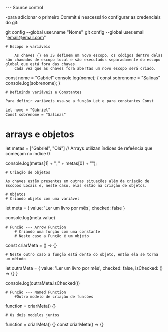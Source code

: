 --- Source control

-para adicionar o primeiro Commit é nescessário configurar as credenciais do git:

git config --global user.name "Nome"
git config --global user.email "email@email.com"

    # Escopo e variáveis 

        As chaves {} en JS definem um novo escopo, os códigos dentro delas são chamados de escopo local e são executados separadamente do escopo global que está fora das chaves. 
        Cada vez que as chaves fora abertas um novo escopo será criado.

const nome = "Gabriel"
console.log(nome);
    {
    const sobrenome = "Salinas"
    console.log(sobrenome);
    }

    # Definindo variáveis e Constantes

    Para definir variáveis usa-se a função Let e para constantes Const

    Let nome = "Gabriel"
    Const sobrenome = "Salinas"    

   # arrays e objetos
let metas = ["Gabriel", "Olá"]
    // Arrays utilizan índices de refeência que começam no índice 0

console.log(metas[1] + ", " + metas[0] + "");

    # Criação de objetos

    As chaves estão presentes em outras situações além da criação de Escopos Locais e, neste caso, elas estão na criação de objetos.

    # Objetos
    # Criando objeto com uma variável
let meta = {
    value: 'Ler um livro por mês',
    checked: false
}

console.log(meta.value)

    # Funcão --- Arrow Function
        # Criando uma função com uma constante
        # Neste caso a Função é um objeto
const criarMeta = () => {}

    # Neste outro caso a função está dento do objeto, então ela se torna um método
let outraMeta = {
    value: 'Ler um livro por mês',
    checked: false,
    isChecked: () => {}
}

console.log(outraMeta.isChecked())

    # Função --- Named Function
        #Outro modelo de criação de funcões

function = criarMeta() {}

    # Os dois modelos juntos 
function = criarMeta() {}
const criarMeta() => {}